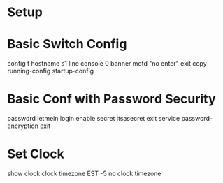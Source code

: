 # Setup
# Basic Switch Config
config t
hostname s1
line console 0
banner motd "no enter"
exit
copy running-config startup-config

# Basic Conf with Password Security
password letmein
login
enable secret itsasecret
exit
service password-encryption
exit

# Set Clock
show clock
clock timezone EST -5
no clock timezone   <!-- reverter -->

